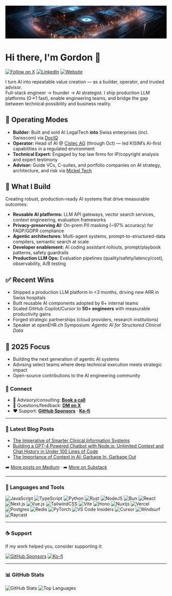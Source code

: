 <p align="center">
  <img src="https://raw.githubusercontent.com/gmickel/gmickel/main/img/oo.jpg" alt="Header" />
</p>

# Hi there, I'm Gordon 👋

[![Follow on X](https://img.shields.io/twitter/follow/gmickel?color=%234682B4&logo=twitter&style=for-the-badge)](https://twitter.com/intent/follow?screen_name=gmickel)
[![LinkedIn](https://img.shields.io/badge/LinkedIn-0A66C2?logo=linkedin&logoColor=white&style=for-the-badge)](https://www.linkedin.com/in/gmickel/)
[![Website](https://img.shields.io/badge/Website-mickel.tech-111?logo=vercel&style=for-the-badge)](https://mickel.tech)

I turn AI into repeatable value creation — as a builder, operator, and trusted advisor.  
Full-stack engineer → founder → AI strategist. I ship production LLM platforms (0→1 fast), enable engineering teams, and bridge the gap between technical possibility and business reality.

## 🎯 Operating Modes

- **Builder:** Built and sold AI LegalTech **into** Swiss enterprises (incl. Swisscom) via [DocIQ](https://twitter.com/dociq_io)  
- **Operator:** Head of AI @ [Cistec AG](https://www.cistec.com/) (through Oct) — led KISIM’s AI-first capabilities in a regulated environment  
- **Technical Expert:** Engaged by top law firms for IP/copyright analysis and expert testimony  
- **Advisor:** Guide VCs, C-suites, and portfolio companies on AI strategy, architecture, and risk via [Mickel Tech](https://mickel.tech)

## 🚀 What I Build

Creating robust, production-ready AI systems that drive measurable outcomes:

- **Reusable AI platforms:** LLM API gateways, vector search services, context engineering, evaluation frameworks  
- **Privacy-preserving AI:** On-prem PII masking (~97% accuracy) for FADP/GDPR compliance  
- **Agentic architectures:** Multi-agent systems, prompt-to-structured-data compilers, semantic search at scale  
- **Developer enablement:** AI coding assistant rollouts, prompt/playbook patterns, safety guardrails  
- **Production LLM Ops:** Evaluation pipelines (quality/safety/latency/cost), observability, A/B testing

## ✅ Recent Wins

- Shipped a production LLM platform in <3 months, driving new ARR in Swiss hospitals  
- Built reusable AI components adopted by 6+ internal teams  
- Scaled GitHub Copilot/Cursor to **50+ engineers** with measurable productivity gains  
- Forged strategic partnerships (cloud providers, research institutions)  
- Speaker at openEHR.ch Symposium: *Agentic AI for Structured Clinical Data*

## 🎯 2025 Focus

- Building the next generation of agentic AI systems  
- Advising select teams where deep technical execution meets strategic impact  
- Open-source contributions to the AI engineering community

### 🤝 Connect

- 📅 Advisory/consulting: **[Book a call](https://mickel.tech/book)**  
- 💬 Questions/feedback: **[DM on X](https://twitter.com/gmickel)**  
- ❤️ Support: **[GitHub Sponsors](https://github.com/sponsors/gmickel)** · **[Ko-fi](https://ko-fi.com/gmickel)**

---

### 📕 Latest Blog Posts

<!-- BLOG-POST-LIST:START -->
- [The Imperative of Smarter Clinical Information Systems](https://bytesizedbrainwaves.substack.com/p/the-imperative-of-smarter-clinical)
- [Building a GPT-4 Powered Chatbot with Node.js: Unlimited Context and Chat History in Under 100 Lines of Code](https://medium.com/byte-sized-brainwaves/unlimited-chatbot-context-and-chat-history-in-under-100-lines-of-code-with-langchain-and-node-js-1190fcc20708)
- [The Importance of Context in AI: Garbage In, Garbage Out](https://medium.com/byte-sized-brainwaves/the-importance-of-context-in-ai-garbage-in-garbage-out-97c16465c441)
<!-- BLOG-POST-LIST:END -->

➡️ [More posts on Medium](https://medium.com/byte-sized-brainwaves) · ➡️ [More on Substack](https://bytesizedbrainwaves.substack.com/)

---

### 🧰 Languages and Tools

![JavaScript](https://img.shields.io/badge/javascript-%23323330.svg?style=for-the-badge&logo=javascript&logoColor=%23F7DF1E)
![TypeScript](https://img.shields.io/badge/typescript-%23007ACC.svg?style=for-the-badge&logo=typescript&logoColor=white)
![Python](https://img.shields.io/badge/python-3670A0?style=for-the-badge&logo=python&logoColor=ffdd54)
![Rust](https://img.shields.io/badge/rust-%23000000.svg?style=for-the-badge&logo=rust&logoColor=white)
![NodeJS](https://img.shields.io/badge/node.js-6DA55F?style=for-the-badge&logo=node.js&logoColor=white)
![Bun](https://img.shields.io/badge/Bun-%23000000.svg?style=for-the-badge&logo=bun&logoColor=white)
![React](https://img.shields.io/badge/react-%2320232a.svg?style=for-the-badge&logo=react&logoColor=%2361DAFB)
![Next.js](https://img.shields.io/badge/Next.js-000000?style=for-the-badge&logo=next.js&logoColor=white)
![Vue.js](https://img.shields.io/badge/vuejs-%2335495e.svg?style=for-the-badge&logo=vuedotjs&logoColor=%234FC08D)
![TailwindCSS](https://img.shields.io/badge/tailwindcss-%2338B2AC.svg?style=for-the-badge&logo=tailwind-css&logoColor=white)
![Vite](https://img.shields.io/badge/vite-%23646CFF.svg?style=for-the-badge&logo=vite&logoColor=white)
![Hono](https://img.shields.io/badge/Hono-%23E6E6E6.svg?style=for-the-badge&logo=hono&logoColor=black)
![Nuxtjs](https://img.shields.io/badge/Nuxt-002E3B?style=for-the-badge&logo=nuxtdotjs&logoColor=%2300DC82)
![Vercel](https://img.shields.io/badge/Vercel-%23000000.svg?style=for-the-badge&logo=vercel&logoColor=white)
![Postgres](https://img.shields.io/badge/postgres-%23316192.svg?style=for-the-badge&logo=postgresql&logoColor=white)
![Redis](https://img.shields.io/badge/redis-%23DD0031.svg?style=for-the-badge&logo=redis&logoColor=white)
![PyTorch](https://img.shields.io/badge/PyTorch-%23EE4C2C.svg?style=for-the-badge&logo=PyTorch&logoColor=white)
![VS Code Insiders](https://img.shields.io/badge/VS%20Code%20Insiders-35b393.svg?style=for-the-badge&logo=visual-studio-code&logoColor=white)
![Cursor](https://img.shields.io/badge/Cursor-1B1B1B?style=for-the-badge&logo=cursor&logoColor=white)
![Windsurf](https://img.shields.io/badge/Windsurf-0093E9?style=for-the-badge&logo=windsurf&logoColor=white)
![Raycast](https://img.shields.io/badge/Raycast-FF6363?style=for-the-badge&logo=raycast&logoColor=white)

---

### ☕ Support

If my work helped you, consider supporting it:

[![GitHub Sponsors](https://img.shields.io/badge/GitHub%20Sponsors-EA4AAA?style=for-the-badge&logo=GitHub-Sponsors&logoColor=white)](https://github.com/sponsors/gmickel)
[![Ko-fi](https://img.shields.io/badge/Ko--fi-F16061?style=for-the-badge&logo=ko-fi&logoColor=white)](https://ko-fi.com/gmickel)

---

### 📊 GitHub Stats

![GitHub Stats](https://new-stats-git-main-gmickels-projects.vercel.app/api?username=gmickel&show_icons=true&hide_border=false&theme=tokyonight&count_private=true)
![Top Languages](https://new-stats-git-main-gmickels-projects.vercel.app/api/top-langs/?username=gmickel&show_icons=true&hide_border=false&theme=tokyonight&count_private=true)
